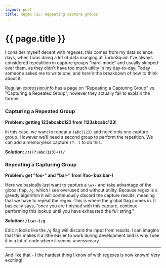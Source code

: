 ```yaml
---
layout: post
title: Regex TIL- Repeating capture groups
---
```


{{ page.title }}
================
I consider myself decent with regexes; this comes from my data science days,
when I was doing a lot of data munging at TurboSquid. I've always considered
repeatition in capture groups "hard-mode" and usually skipped over them, as they
didn't have too much utility in my day-to-day. Today someone asked me to write
one, and here's the breakdown of how to think about it.

[Regular-expression.info][info] has a page on "Repeating a Capturing Group" vs.
"Capturing a Repeated Group", however they actually fail to explain the former.

### Capturing a Repeated Group

**Problem: getting 123abcabc123 from !123abcabc123!**

In this case, we want to repeat a `(abc|123)` and need only one capture group.
However we'll need a second group to perform the repetition. We can add a
memoryless capture `(?: )` to do this.

**Solution: `/!((?:abc|123)+)!/`**

### Repeating a Capturing Group

**Problem: get "foo-" and "bar-" from !foo- baz bar-!**

Here we basically just want to capture a `\w+-` and take advantage of the global
flap, `/g`, which I see overused and without utility. Because regex is a greedy
algorithm it will continuously discard the capture results, meaning that we have
to repeat the regex. This is where the global flag comes in. It basically says,
"once you are finished with this capture, continue performing this lookup until
you have exhausted the full string."

**Solution: `/(\w+-)/g`**

Edit: it looks like the `/g` flag will discard the input from results. I can
imagine that this makes it a little easier to work during development and is why
I see it in a lot of code where it seems unnessecary.

---

And like that - I the hardest thing I know of with regexes is now known! Very
exciting!


[info]: http://www.regular-expressions.info/captureall.html


